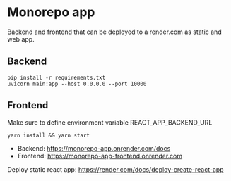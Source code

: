 # Monorepo app

Backend and frontend that can be deployed to a render.com as static and web app.

## Backend

```
pip install -r requirements.txt
uvicorn main:app --host 0.0.0.0 --port 10000
```

## Frontend

Make sure to define environment variable REACT_APP_BACKEND_URL


```
yarn install && yarn start
```

* Backend: https://monorepo-app.onrender.com/docs
* Frontend: https://monorepo-app-frontend.onrender.com

Deploy static react app:
https://render.com/docs/deploy-create-react-app